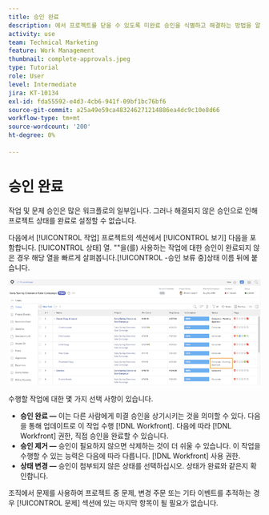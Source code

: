 ```yaml
---
title: 승인 완료
description: 에서 프로젝트를 닫을 수 있도록 미완료 승인을 식별하고 해결하는 방법을 알아봅니다. [!DNL  Workfront].
activity: use
team: Technical Marketing
feature: Work Management
thumbnail: complete-approvals.jpeg
type: Tutorial
role: User
level: Intermediate
jira: KT-10134
exl-id: fda55592-e4d3-4cb6-941f-09bf1bc76bf6
source-git-commit: a25a49e59ca483246271214886ea4dc9c10e8d66
workflow-type: tm+mt
source-wordcount: '200'
ht-degree: 0%

---
```


# 승인 완료

작업 및 문제 승인은 많은 워크플로의 일부입니다. 그러나 해결되지 않은 승인으로 인해 프로젝트 상태를 완료로 설정할 수 없습니다.

다음에서 [!UICONTROL 작업] 프로젝트의 섹션에서 [!UICONTROL 보기] 다음을 포함합니다. [!UICONTROL 상태] 열. &quot;&quot;을(를) 사용하는 작업에 대한 승인이 완료되지 않은 경우 해당 열을 빠르게 살펴봅니다.[!UICONTROL -승인 보류 중]상태 이름 뒤에 붙습니다.

![완료되지 않은 승인이 표시되는 프로젝트](assets/planner-fund-approval-pending.png)

수행할 작업에 대한 몇 가지 선택 사항이 있습니다.

* **승인 완료 —** 이는 다른 사람에게 미결 승인을 상기시키는 것을 의미할 수 있다. 다음을 통해 업데이트로 이 작업 수행 [!DNL Workfront]. 다음에 따라 [!DNL Workfront] 권한, 직접 승인을 완료할 수 있습니다.
* **승인 제거 —** 승인이 필요하지 않으면 삭제하는 것이 더 쉬울 수 있습니다. 이 작업을 수행할 수 있는 능력은 다음에 따라 다릅니다. [!DNL Workfront] 사용 권한.
* **상태 변경 —** 승인이 첨부되지 않은 상태를 선택하십시오. 상태가 완료와 같은지 확인합니다.

조직에서 문제를 사용하여 프로젝트 중 문제, 변경 주문 또는 기타 이벤트를 추적하는 경우 [!UICONTROL 문제] 섹션에 있는 마지막 항목이 될 필요가 없습니다.
